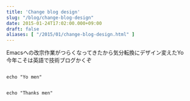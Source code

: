 ```yaml
---
title: 'Change blog design'
slug: "/blog/change-blog-design"
date: 2015-01-24T17:02:00.000+09:00
draft: false
aliases: [ "/2015/01/change-blog-design.html" ]
---
```


Emacsへの改宗作業がつらくなってきたから気分転換にデザイン変えたYo  
今年こそは英語で技術ブログかくぞ

  
  
```
  
echo "Yo men"  

```  
  
  
  
```
  
echo "Thanks men"  

```